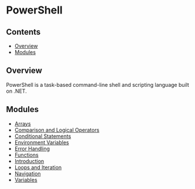 # PowerShell
<!--TOC_START-->
## Contents
- [Overview](#overview)
- [Modules](#modules)

<!--TOC_END-->
## Overview
PowerShell is a task-based command-line shell and scripting language built on .NET.
<!--MODULES_START-->
## Modules
- [Arrays](./modules/arrays)
- [Comparison and Logical Operators](./modules/comparison-logical-operators)
- [Conditional Statements](./modules/conditional-statements)
- [Environment Variables](./modules/environment-variables)
- [Error Handling](./modules/error-handling)
- [Functions](./modules/functions)
- [Introduction](./modules/introduction)
- [Loops and Iteration](./modules/loops-and-iteration)
- [Navigation](./modules/navigation)
- [Variables](./modules/variables)
<!--MODULES_END-->
